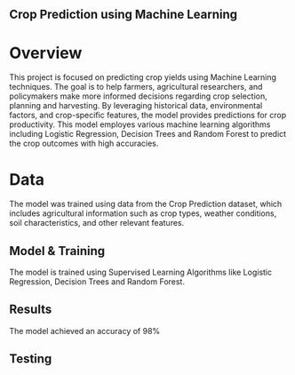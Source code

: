 ## Crop Prediction using Machine Learning

# Overview
This project is focused on predicting crop yields using Machine Learning techniques. The goal is to help farmers, agricultural researchers, and policymakers make more informed decisions regarding crop selection, planning and harvesting. By leveraging historical data, environmental factors, and crop-specific features, the model provides predictions for crop productivity. This model employes various machine learning algorithms including Logistic Regression, Decision Trees and Random Forest to predict the crop outcomes with high accuracies.

# Data
The model was trained using data from the Crop Prediction dataset, which includes agricultural information such as crop types, weather conditions, soil characteristics, and other relevant features.

## Model & Training
The model is trained using Supervised Learning Algorithms like Logistic Regression, Decision Trees and Random Forest.

## Results
The model achieved an accuracy of 98%

## Testing

